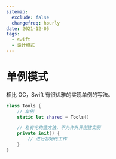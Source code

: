 ```yaml
---
sitemap:
  exclude: false
  changefreq: hourly
date: 2021-12-05
tags:
  - swift
  - 设计模式
---
```


# 单例模式

相比 OC，Swift 有很优雅的实现单例的写法。

```swift
class Tools {
    // 单例
    static let shared = Tools()

    // 私有化构造方法，不允许外界创建实例
    private init() {
        // 进行初始化工作
    }
}
```
